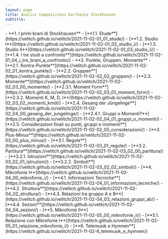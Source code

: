 ```yaml
---
layout: page
title: Analisi Composizioni Karlheinz Stockhausen
subtitle:
---
```

<p style='text-align: left;'>
- **1. I primi brani di Stockhausen**
  - [**1.1. Etude**](https://velitch.github.io/velitch/2021-11-02-01_01_etude/)
  - [**1.2. Studio I**](https://velitch.github.io/velitch/2021-11-02-01_02_studio_i/)
  - [**1.3. Studio II**](https://velitch.github.io/velitch/2021-11-02-01_03_studio_ii/)
  - [**1.4. I tre studi a confronto**](https://velitch.github.io/velitch/2021-11-02-01_04_i_tre_brani_a_confronto/)
- **2. Punkte, Gruppen, Momente**
  - [**2.1. Kontra-Punkte**](https://velitch.github.io/velitch/2021-11-02-02_01_kontra_punkte/)
  - [**2.2. Gruppen**](https://velitch.github.io/velitch/2021-11-02-02_02_gruppen/)
  - [**2.3. Momente**](https://velitch.github.io/velitch/2021-11-02-02_03_00_momente/)
    - [**2.3.1. Moment Form**](https://velitch.github.io/velitch/2021-11-02-02_03_01_moment_form/)
    - [**2.3.2. Momenti K, M, D, I**](https://velitch.github.io/velitch/2021-11-02-02_03_02_momenti_kmdi/)
  - [**2.4. Gesang der Jüngelinge**](https://velitch.github.io/velitch/2021-11-02-02_04_00_gesang_der_jungelinge/)
    - [**2.4.1. Gruppi o Momenti?**](https://velitch.github.io/velitch/2021-11-02-02_04_01_gruppi_o_momenti/)
  - [**2.5. Considerazioni finali su punti, gruppi e momenti**](https://velitch.github.io/velitch/2021-11-02-02_05_considerazioni/)    
- [**3. Plus-Minus**](https://velitch.github.io/velitch/2021-11-02-03_00_plus_minus/)
  - [**3.1. Regole**](https://velitch.github.io/velitch/2021-11-02-03_01_regole/)
  - [**3.2. Partitura**](https://velitch.github.io/velitch/2021-11-02-03_02_00_partitura/)
    - [**3.2.1. Istruzioni**](https://velitch.github.io/velitch/2021-11-02-03_02_01_istruzioni/)
    - [**3.2.2. Simboli**](https://velitch.github.io/velitch/2021-11-02-03_02_02_simboli/)
- [**4. Mikrofonie I**](https://velitch.github.io/velitch/2021-11-02-04_00_mikrofonie_i/)
  - [**4.1. Informazioni Tecniche**](https://velitch.github.io/velitch/2021-11-02-04_01_informazioni_tecniche/)
  - [**4.2. Struttura**](https://velitch.github.io/velitch/2021-11-02-04_02_struttura/)
  - [**4.3. Relazioni tra gruppo A e B**](https://velitch.github.io/velitch/2021-11-02-04_03_relazioni_gruppi_ab/)
  - [**4.4. Sezioni**](https://velitch.github.io/velitch/2021-11-02-04_04_sezioni/)
- [**5. Mikrofonie II**](https://velitch.github.io/velitch/2021-11-02-05_00_mikrofonie_ii/)
  - [**5.1. Relazione con Mikrofonie I**](https://velitch.github.io/velitch/2021-11-02-05_01_relazione_mikrofonie_i/)
- [**6. Telemusik e Hymnen**](https://velitch.github.io/velitch/2021-11-02-6_telemusik_e_hymnen/)
</p>
